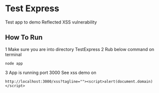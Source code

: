 # Test Express

Test app to demo Reflected XSS vulnerability

## How To Run

1 Make sure you are into directory TestExpress
2 Rub below command on terminal
```
node app
```
3 App is running port 3000
See xss demo on 

```
http://localhost:3000/xss?tagline=""><script>alert(document.domain)</script>
```
